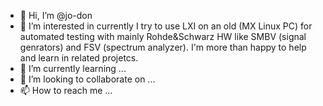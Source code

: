 - 👋 Hi, I’m @jo-don
- 👀 I’m interested in currently I try to use LXI on an old (MX Linux PC) for automated testing with mainly Rohde&Schwarz HW like SMBV (signal genrators) and FSV (spectrum analyzer). I'm more than happy to help and learn in related projetcs.
- 🌱 I’m currently learning ...
- 💞️ I’m looking to collaborate on ...
- 📫 How to reach me ...

<!---
jo-don/jo-don is a ✨ special ✨ repository because its `README.md` (this file) appears on your GitHub profile.
You can click the Preview link to take a look at your changes.
--->
